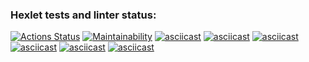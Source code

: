 ### Hexlet tests and linter status:
[![Actions Status](https://github.com/FoggySmile/python-project-49/workflows/hexlet-check/badge.svg)](https://github.com/FoggySmile/python-project-49/actions)
[![Maintainability](https://api.codeclimate.com/v1/badges/35907134e1d5a6f16dc2/maintainability)](https://codeclimate.com/github/FoggySmile/python-project-49/maintainability)
[![asciicast](https://asciinema.org/a/LCX56R5Toz7mnVEqE2zpI5nVv.svg)](https://asciinema.org/a/LCX56R5Toz7mnVEqE2zpI5nVv)
[![asciicast](https://asciinema.org/a/wlH5wqBoAXWm95PJ8uSgct29o.svg)](https://asciinema.org/a/wlH5wqBoAXWm95PJ8uSgct29o)
[![asciicast](https://asciinema.org/a/ObsosKGjb1kzOIPDg2uAKMzJq.svg)](https://asciinema.org/a/ObsosKGjb1kzOIPDg2uAKMzJq)
[![asciicast](https://asciinema.org/a/C4vCdYChvZP1II5EdR17HVMW9.svg)](https://asciinema.org/a/C4vCdYChvZP1II5EdR17HVMW9)
[![asciicast](https://asciinema.org/a/9tJXEdEt3N8RVlNt1QXYkilcm.svg)](https://asciinema.org/a/9tJXEdEt3N8RVlNt1QXYkilcm)
[![asciicast](https://asciinema.org/a/ghQveJfGfcbR9xPD9Qkw363Bq.svg)](https://asciinema.org/a/ghQveJfGfcbR9xPD9Qkw363Bq)